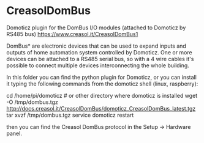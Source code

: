 # CreasolDomBus
Domoticz plugin for the DomBus I/O modules (attached to Domoticz by RS485 bus)
https://www.creasol.it/CreasolDomBus1

DomBus* are electronic devices that can be used to expand inputs and outputs of home automation system controlled by Domoticz. One or more devices can be attached to a RS485 serial bus, so with a 4 wire cables it's possible to connect multiple devices interconnecting the whole building.

In this folder you can find the python plugin for Domoticz, or you can install it typing the following commands from the domoticz shell (linux, raspberry):

cd /home/pi/domoticz # or other directory where domoticz is installed
wget -O /tmp/dombus.tgz http://docs.creasol.it/CreasolDomBus/domoticz_CreasolDomBus_latest.tgz
tar xvzf /tmp/dombus.tgz
service domoticz restart

then you can find the Creasol DomBus protocol in the Setup -> Hardware panel.
